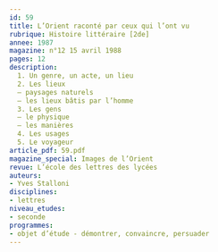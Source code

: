 ```yaml
---
id: 59
title: L’Orient raconté par ceux qui l’ont vu
rubrique: Histoire littéraire [2de]
annee: 1987
magazine: n°12 15 avril 1988
pages: 12
description: 
  1. Un genre, un acte, un lieu
  2. Les lieux
  – paysages naturels
  – les lieux bâtis par l’homme
  3. Les gens
  – le physique
  – les manières
  4. Les usages
  5. Le voyageur
article_pdf: 59.pdf
magazine_special: Images de l’Orient
revue: L’école des lettres des lycées
auteurs:
- Yves Stalloni
disciplines:
- lettres
niveau_etudes:
- seconde
programmes:
- objet d’étude - démontrer, convaincre, persuader
---
```

